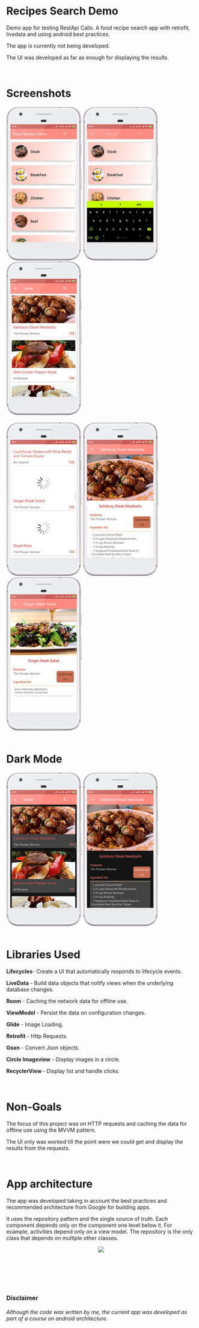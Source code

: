 # Recipes Search Demo
<p>Demo app for testing RestApi Calls.
A food recipe search app with retrofit, livedata and using android best practices.</p>
<p>The app is currently not being developed.</p>
<p>The UI was developed as far as enough for displaying the results.</p>
<br>

# Screenshots

![Category Selection](screens/screen1.png "Category Selection")
![Search](screens/screen2.png "Search function")
![List of recipes1](screens/screen3.png "List of searched recipes")
<br></br>
![List of recipes2](screens/screen5.png "List of searched recipes loading")
![Recipe details cached](screens/screen4.png "Recipe details")
![Recipe details no internet](screens/screen6.png "Recipe details of no cached recipe")
<br></br>
# Dark Mode

![List of recipes3](screens/screen8.png "Recipe List dark mode")
![Recipe details](screens/screen7.png "Recipe details dark mode")
  <br>
  <br>
  
# Libraries Used
  <p><b>Lifecycles</b>- Create a UI that automatically responds to lifecycle events.</p>
  <p><b>LiveData</b> - Build data objects that notify views when the underlying database changes.</p>
  <p><b>Room</b> - Caching the network data for offline use.</p> 
  <p><b>ViewModel</b> - Persist the data on configuration changes.</p>
  <p><b>Glide</b> - Image Loading.</p>
  <p><b>Retrofit</b> - Http Requests.</p>
  <p><b>Gson</b> - Convert Json objects.</p>
  <p><b>Circle Imageview</b> - Display images in a circle.</p>
  <p><b>RecyclerView </b> - Display list and handle clicks.</p>
  <br>
  
# Non-Goals
  <p>The focus of this project was on HTTP requests and caching the data for offline use using the MVVM pattern.</p>
  <p>The UI only was worked till the point were we could get and display the results from the requests.</p>
  <br>
  
# App architecture
  <p>The app was developed taking in account the best practices and recommended architecture from Google for building apps.</p>
  <p>It uses the repository pattern and the single source of truth. Each component depends only on the component one level below it. For example, activities depend only on a view model. The repository is the only class that depends on multiple other classes.</p>
  <div class="center" align="center">
    <img class="center" src="https://developer.android.com/topic/libraries/architecture/images/final-architecture.png" height="400">
  </div>
  <br>
  <br>
  <br>
  <br>
  <br>

### Disclaimer
###### Although the code was written by me, the current app was developed as part of a course on android architecture.</p>


